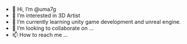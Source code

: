 - 👋 Hi, I’m @uma7g
- 👀 I’m interested in 3D Artist
- 🌱 I’m currently learning unity game development and unreal engine.
- 💞️ I’m looking to collaborate on ...
- 📫 How to reach me ...

<!---
uma7g/uma7g is a ✨ special ✨ repository because its `README.md` (this file) appears on your GitHub profile.
You can click the Preview link to take a look at your changes.
--->
